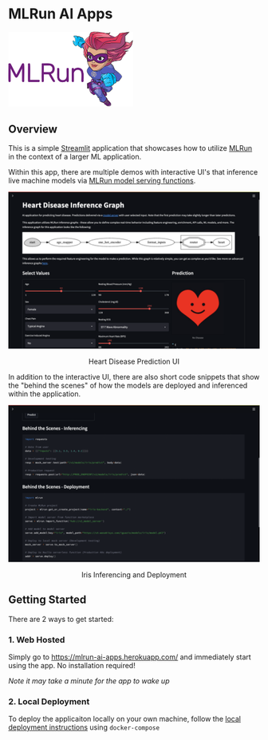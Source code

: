 # MLRun AI Apps

<p align="left"><img src="doc/img/mlrun_logo.png" alt="MLRun logo" width="250"/></p>

## Overview
This is a simple [Streamlit](https://streamlit.io/) application that showcases how to utilize [MLRun](https://www.mlrun.org/) in the context of a larger ML application.

Within this app, there are multiple demos with interactive UI's that inference live machine models via [MLRun model serving functions](https://docs.mlrun.org/en/latest/serving/model-serving-get-started.html).

<p align="center">
    <img src="doc/img/heart_page_50.png" alt="Heart Disease Prediction UI" width="900"/>
    <figcaption align="center">Heart Disease Prediction UI</figcaption>
</p>

In addition to the interactive UI, there are also short code snippets that show the "behind the scenes" of how the models are deployed and inferenced within the application.

<p align="center">
    <img src="doc/img/iris_page_50.png" alt="Iris Inferencing and Deployment" width="900"/>
    <figcaption align="center">Iris Inferencing and Deployment</figcaption>
</p>

## Getting Started
There are 2 ways to get started:

### 1. Web Hosted
Simply go to https://mlrun-ai-apps.herokuapp.com/ and immediately start using the app. No installation required!

*Note it may take a minute for the app to wake up*

### 2. Local Deployment
To deploy the applicaiton locally on your own machine, follow the [local deployment instructions](doc/docker_compose_deployment.md) using `docker-compose`
